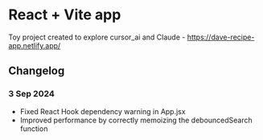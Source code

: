 # React + Vite app

Toy project created to explore cursor_ai and Claude - https://dave-recipe-app.netlify.app/

## Changelog

### 3 Sep 2024
- Fixed React Hook dependency warning in App.jsx
- Improved performance by correctly memoizing the debouncedSearch function
